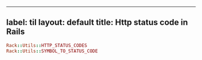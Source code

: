 
---
label: til
layout: default
title: Http status code in Rails 
---
```ruby 
Rack::Utils::HTTP_STATUS_CODES
Rack::Utils::SYMBOL_TO_STATUS_CODE
```

